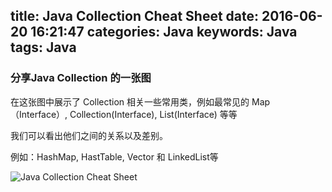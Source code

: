title: Java Collection Cheat Sheet
date: 2016-06-20 16:21:47
categories: Java
keywords: Java
tags: Java
---

### 分享Java Collection 的一张图

在这张图中展示了 Collection 相关一些常用类，例如最常见的 Map（Interface）, Collection(Interface), List(Interface) 等等

我们可以看出他们之间的关系以及差别。

例如：HashMap, HastTable,  Vector 和 LinkedList等


![Java Collection Cheat Sheet](http://7xlcno.com1.z0.glb.clouddn.com/java_array_big_img.png)

